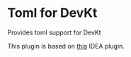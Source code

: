 # Toml for DevKt

Provides toml support for DevKt

This plugin is based on [this][0] IDEA plugin.

  [0]: https://github.com/intellij-rust/intellij-rust/tree/master/intellij-toml
